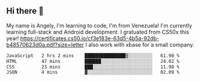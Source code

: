 ## Hi there 👋
My name is Angely, I'm learning to code, I'm from Venezuela!
I'm currently learning full-stack and Android development.
I gratuated from CS50x this year! https://certificates.cs50.io/cf3e183e-63d5-4b5a-92db-b48570623d0a.pdf?size=letter
I also work with xbase for a small company.

 <!--START_SECTION:waka-->

```txt
JavaScript   2 hrs 2 mins    ███████████████▒░░░░░░░░░   61.90 %
HTML         47 mins         ██████░░░░░░░░░░░░░░░░░░░   24.02 %
CSS          23 mins         ███░░░░░░░░░░░░░░░░░░░░░░   11.98 %
JSON         4 mins          ▓░░░░░░░░░░░░░░░░░░░░░░░░   02.09 %
```

<!--END_SECTION:waka-->
<!--
**angelycontrerasr/angelycontrerasr** is a ✨ _special_ ✨ repository because its `README.md` (this file) appears on your GitHub profile.

Here are some ideas to get you started:

- 🔭 I’m currently working on ...
- 🌱 I’m currently learning ...
- 👯 I’m looking to collaborate on ...
- 🤔 I’m looking for help with ...
- 💬 Ask me about ...
- 📫 How to reach me: ...
- 😄 Pronouns: ...
- ⚡ Fun fact: ...
-->
